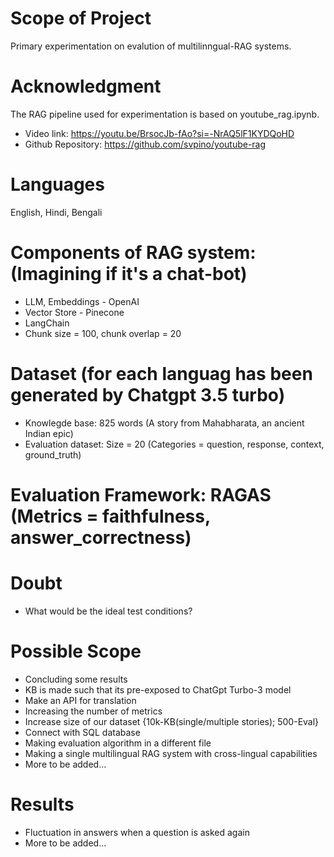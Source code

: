 # Scope of Project
Primary experimentation on evalution of multilinngual-RAG systems. 

# Acknowledgment
The RAG pipeline used for experimentation is based on youtube_rag.ipynb. 
+ Video link: https://youtu.be/BrsocJb-fAo?si=-NrAQ5lF1KYDQoHD 
+ Github Repository:  https://github.com/svpino/youtube-rag 

# Languages
English, Hindi, Bengali

# Components of RAG system: (Imagining if it's a chat-bot)
+ LLM, Embeddings - OpenAI 
+ Vector Store - Pinecone
+ LangChain
+ Chunk size = 100, chunk overlap = 20

# Dataset (for each languag has been generated by Chatgpt 3.5 turbo) 
+ Knowlegde base: 825 words (A story from Mahabharata, an ancient Indian epic)
+ Evaluation dataset: Size = 20 (Categories = question, response, context, ground_truth)

# Evaluation Framework: RAGAS (Metrics = faithfulness, answer_correctness)

# Doubt
+ What would be the ideal test conditions?

# Possible Scope
+ Concluding some results
+ KB is made such that its pre-exposed to ChatGpt Turbo-3 model
+ Make an API for translation 
+ Increasing the number of metrics
+ Increase size of our dataset {10k-KB(single/multiple stories); 500-Eval}
+ Connect with SQL database
+ Making evaluation algorithm in a different file
+ Making a single multilingual RAG system with cross-lingual capabilities
+ More to be added...

# Results
+ Fluctuation in answers when a question is asked again 
+ More to be added...